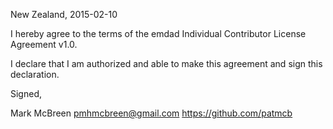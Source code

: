 New Zealand, 2015-02-10

I hereby agree to the terms of the emdad Individual Contributor License
Agreement v1.0.

I declare that I am authorized and able to make this agreement and sign this
declaration.

Signed,

Mark McBreen pmhmcbreen@gmail.com https://github.com/patmcb
